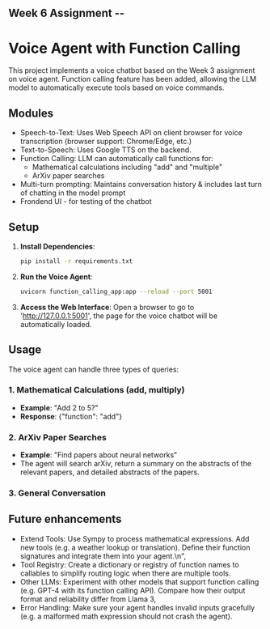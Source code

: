 ## Week 6 Assignment --
# Voice Agent with Function Calling

This project implements a voice chatbot based on the Week 3 assignment on voice agent. Function calling feature has been added, allowing the LLM model to automatically execute tools based on voice commands.

## Modules

- Speech-to-Text: Uses Web Speech API on client browser for voice transcription (browser support: Chrome/Edge, etc.)
- Text-to-Speech: Uses Google TTS on the backend.
- Function Calling: LLM can automatically call functions for:
  - Mathematical calculations including "add" and "multiple"
  - ArXiv paper searches
- Multi-turn prompting: Maintains conversation history & includes last turn of chatting in the model prompt
- Frondend UI - for testing of the chatbot

## Setup

1. **Install Dependencies**:
   ```bash
   pip install -r requirements.txt
   ```

2. **Run the Voice Agent**:
   ```bash
   uvicorn function_calling_app:app --reload --port 5001

   ```

4. **Access the Web Interface**:
   Open a browser to go to 'http://127.0.0.1:5001', the page for the voice chatbot will be automatically loaded.

## Usage

The voice agent can handle three types of queries:

### 1. Mathematical Calculations (add, multiply)
- **Example**: "Add 2 to 5?"
- **Response**: {"function": "add"}

### 2. ArXiv Paper Searches  
- **Example**: "Find papers about neural networks"
- The agent will search arXiv, return a summary on the abstracts of the relevant papers, and detailed abstracts of the papers.

### 3. General Conversation

## Future enhancements

- Extend Tools: Use Sympy to process mathematical expressions. Add new tools (e.g. a weather lookup or translation). Define their function signatures and integrate them into your agent.\n",
- Tool Registry: Create a dictionary or registry of function names to callables to simplify routing logic when there are multiple tools.
- Other LLMs: Experiment with other models that support function calling (e.g. GPT-4 with its function calling API). Compare how their output format and reliability differ from Llama 3,
- Error Handling: Make sure your agent handles invalid inputs gracefully (e.g. a malformed math expression should not crash the agent).